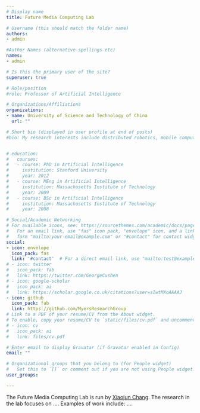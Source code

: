 ```yaml
---
# Display name
title: Future Media Computing Lab

# Username (this should match the folder name)
authors:
- admin

#Author Names (alternative spellings etc)
names:
- admin

# Is this the primary user of the site?
superuser: true

# Role/position
#role: Professor of Artificial Intelligence

# Organizations/Affiliations
organizations:
- name: University of Science and Technology of China
  url: ""

# Short bio (displayed in user profile at end of posts)
#bio: My research interests include distributed robotics, mobile computing and programmable matter.


# education:
#   courses:
#   - course: PhD in Artificial Intelligence
#     institution: Stanford University
#     year: 2012
#   - course: MEng in Artificial Intelligence
#     institution: Massachusetts Institute of Technology
#     year: 2009
#   - course: BSc in Artificial Intelligence
#     institution: Massachusetts Institute of Technology
#     year: 2008

# Social/Academic Networking
# For available icons, see: https://sourcethemes.com/academic/docs/page-builder/#icons
#   For an email link, use "fas" icon pack, "envelope" icon, and a link in the
#   form "mailto:your-email@example.com" or "#contact" for contact widget.
social:
- icon: envelope
  icon_pack: fas
  link: '#contact'  # For a direct email link, use "mailto:test@example.org".
# - icon: twitter
#   icon_pack: fab
#   link: https://twitter.com/GeorgeCushen
# - icon: google-scholar
#   icon_pack: ai
#   link: https://scholar.google.co.uk/citations?user=sIwtMXoAAAAJ
- icon: github
  icon_pack: fab
  link: https://github.com/MyersResearchGroup
# Link to a PDF of your resume/CV from the About widget.
# To enable, copy your resume/CV to `static/files/cv.pdf` and uncomment the lines below.
# - icon: cv
#   icon_pack: ai
#   link: files/cv.pdf

# Enter email to display Gravatar (if Gravatar enabled in Config)
email: ""

# Organizational groups that you belong to (for People widget)
#   Set this to `[]` or comment out if you are not using People widget.
user_groups:

---
```


The Future Media Computing Lab is run by <a href="/author/Xiaojun-Chang/">Xiaojun Chang</a>. The research in the lab focuses on .... Examples of work include: ....

<!-- Can uncomment below for advertising -->
<!-- The Genetic Logic Lab is always looking for talented undergraduate and graduate students. If you're interested in working in the new, exciting interdisciplinary field of synthetic biology, feel free to <a href="/#contact">reach out</a>! --> 
